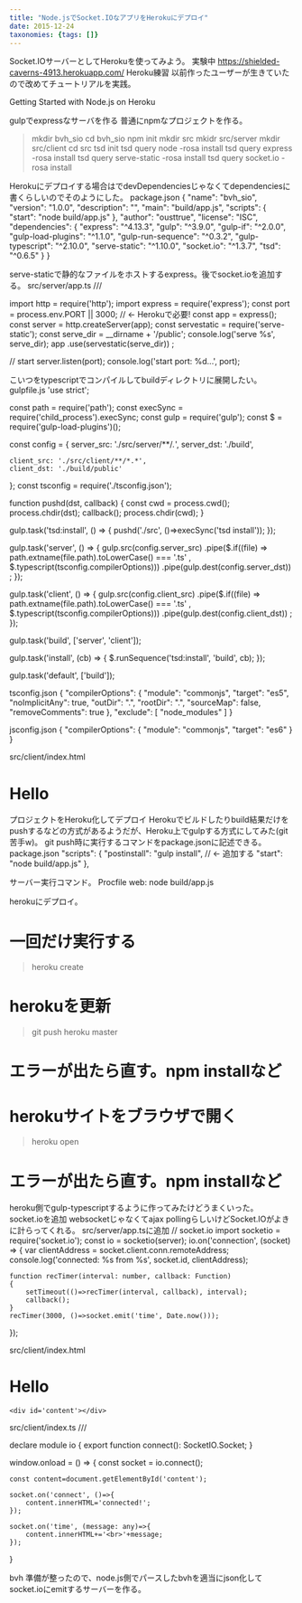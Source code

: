 ```yaml
---
title: "Node.jsでSocket.IOなアプリをHerokuにデプロイ"
date: 2015-12-24
taxonomies: {tags: []}
---
```


Socket.IOサーバーとしてHerokuを使ってみよう。
実験中
https://shielded-caverns-4913.herokuapp.com/
Heroku練習
以前作ったユーザーが生きていたので改めてチュートリアルを実践。

Getting Started with Node.js on Heroku

gulpでexpressなサーバを作る
普通にnpmなプロジェクトを作る。
> mkdir bvh_sio
> cd bvh_sio
> npm init
> mkdir src
> mkidr src/server
> mkdir src/client
> cd src
> tsd init
> tsd query node -rosa install
> tsd query express -rosa install
> tsd query serve-static -rosa install
> tsd query socket.io -rosa install

Herokuにデプロイする場合はでdevDependenciesじゃなくてdependenciesに書くらしいのでそのようにした。
package.json
{
  "name": "bvh_sio",
  "version": "1.0.0",
  "description": "",
  "main": "build/app.js",
  "scripts": {
    "start": "node build/app.js"
  },
  "author": "ousttrue",
  "license": "ISC",
  "dependencies": {
    "express": "^4.13.3",
    "gulp": "^3.9.0",
    "gulp-if": "^2.0.0",
    "gulp-load-plugins": "^1.1.0",
    "gulp-run-sequence": "^0.3.2",
    "gulp-typescript": "^2.10.0",
    "serve-static": "^1.10.0",
    "socket.io": "^1.3.7",
    "tsd": "^0.6.5"
  }
}

serve-staticで静的なファイルをホストするexpress。後でsocket.ioを追加する。
src/server/app.ts
/// <reference path="../typings/tsd.d.ts" />

import http = require('http');
import express = require('express');
const port = process.env.PORT || 3000; // <- Herokuで必要!
const app = express();
const server = http.createServer(app);
const servestatic = require('serve-static');
const serve_dir = __dirname + '/public';
console.log('serve %s', serve_dir);
app
    .use(servestatic(serve_dir))
;

// start
server.listen(port);
console.log('start port: %d...', port);

こいつをtypescriptでコンパイルしてbuildディレクトリに展開したい。
gulpfile.js
'use strict';

const path = require('path');
const execSync = require('child_process').execSync;
const gulp = require('gulp');
const $ = require('gulp-load-plugins')();

const config = {
    server_src: './src/server/**/*.*',
    server_dst: './build',

    client_src: './src/client/**/*.*',
    client_dst: './build/public'
};
const tsconfig = require('./tsconfig.json');

function pushd(dst, callback) {
    const cwd = process.cwd();
    process.chdir(dst);
    callback();
    process.chdir(cwd);
}

gulp.task('tsd:install', () => {
    pushd('./src', ()=>execSync('tsd install'));
});

gulp.task('server', () => {
    gulp.src(config.server_src)
        .pipe($.if((file) => path.extname(file.path).toLowerCase() === '.ts'
            , $.typescript(tsconfig.compilerOptions)))
        .pipe(gulp.dest(config.server_dst))
    ;
});

gulp.task('client', () => {
    gulp.src(config.client_src)
        .pipe($.if((file) => path.extname(file.path).toLowerCase() === '.ts'
            , $.typescript(tsconfig.compilerOptions)))
        .pipe(gulp.dest(config.client_dst))
    ;
});

gulp.task('build', ['server', 'client']);

gulp.task('install', (cb) => {
    $.runSequence('tsd:install', 'build', cb);
});

gulp.task('default', ['build']);

tsconfig.json
{
    "compilerOptions": {
        "module": "commonjs",
        "target": "es5",
        "noImplicitAny": true,
        "outDir": ".",
        "rootDir": ".",
        "sourceMap": false,
        "removeComments": true
    },
    "exclude": [
        "node_modules"
    ]
}

jsconfig.json
{
    "compilerOptions": {
        "module": "commonjs",
        "target": "es6"
    }
}

src/client/index.html
<!DOCTYPE html>
<html lang="en">
<head>
    <meta charset="UTF-8">
    <title>Document</title>
</head>
<body>
    <h1>Hello</h1>
</body>
</html>

プロジェクトをHeroku化してデプロイ
Herokuでビルドしたりbuild結果だけをpushするなどの方式があるようだが、Heroku上でgulpする方式にしてみた(git苦手w)。
git push時に実行するコマンドをpackage.jsonに記述できる。
package.json
  "scripts": {
    "postinstall": "gulp install", // <- 追加する
    "start": "node build/app.js"
  },

サーバー実行コマンド。
Procfile
web: node build/app.js

herokuにデプロイ。
# 一回だけ実行する
> heroku create

# herokuを更新
> git push heroku master
# エラーが出たら直す。npm installなど

# herokuサイトをブラウザで開く 
> heroku open
# エラーが出たら直す。npm installなど

heroku側でgulp-typescriptするように作ってみたけどうまくいった。
socket.ioを追加
websocketじゃなくてajax pollingらしいけどSocket.IOがよきに計らってくれる。
src/server/app.tsに追加
// socket.io
import socketio = require('socket.io');
const io = socketio(server);
io.on('connection', (socket) => {
    var clientAddress = socket.client.conn.remoteAddress;
    console.log('connected: %s from %s', socket.id, clientAddress);
    
    function recTimer(interval: number, callback: Function)
    {
        setTimeout(()=>recTimer(interval, callback), interval);
        callback();
    }
    recTimer(3000, ()=>socket.emit('time', Date.now()));
});

src/client/index.html
<!DOCTYPE html>
<html lang="en">
<head>
    <meta charset="UTF-8">
    <title>Document</title>
    <script src="/socket.io/socket.io.js"></script>
    <script src="index.js"></script>
</head>
<body>
    <h1>Hello</h1>
    
    <div id='content'></div>
</body>
</html>

src/client/index.ts
/// <reference path="../typings/tsd.d.ts" />

declare module io {
    export function connect(): SocketIO.Socket;
}

window.onload = () => {
    const socket = io.connect();
    
    const content=document.getElementById('content');
    
    socket.on('connect', ()=>{
        content.innerHTML='connected!';
    });
    
    socket.on('time', (message: any)=>{
        content.innerHTML+='<br>'+message;
    });
}

bvh
準備が整ったので、node.js側でパースしたbvhを適当にjson化してsocket.ioにemitするサーバーを作る。
